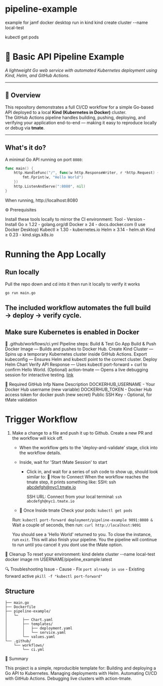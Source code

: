 # pipeline-example

example for jamf
docker desktop
run in kind
kind create cluster --name local-test

kubectl get pods

# 🧩 Basic API Pipeline Example

_A lightweight Go web service with automated Kubernetes deployment using Kind, Helm, and GitHub Actions._

---

## 📘 Overview

This repository demonstrates a full CI/CD workflow for a simple Go-based API deployed to a local **Kind (Kubernetes in Docker)** cluster.  
The GitHub Actions pipeline handles building, pushing, deploying, and verifying your application end-to-end — making it easy to reproduce locally or debug via **tmate**.

---

## What's it do?

A minimal Go API running on port `8080`:

```go
func main() {
    http.HandleFunc("/", func(w http.ResponseWriter, r *http.Request) {
        fmt.Fprint(w, "Hello World")
    })
    http.ListenAndServe(":8080", nil)
}
```

When running, http://localhost:8080

⚙️ Prerequisites

Install these tools locally to mirror the CI environment:
Tool - Version - Install
Go ≥ 1.22 - golang.org/dl
Docker ≥ 24 - docs.docker.com (I use Docker Desktop)
Kubectl ≥ 1.30 - kubernetes.io
Helm ≥ 3.14 - helm.sh
Kind ≥ 0.23 - kind.sigs.k8s.io

# Running the App Locally

## Run locally

Pull the repo down and cd into it then run it locally to verify it works

```
go run main.go
```

## The included workflow automates the full build → deploy → verify cycle.

## Make sure Kubernetes is enabled in Docker

📄 .github/workflows/ci.yml
Pipeline steps:
Build & Test Go App
Build & Push Docker Image — Builds and pushes to Docker Hub.
Create Kind Cluster — Spins up a temporary Kubernetes cluster inside GitHub Actions.
Export kubeconfig — Ensures Helm and kubectl point to the correct cluster.
Deploy Helm Chart
Verify API Response — Uses kubectl port-forward + curl to confirm Hello World.
(Optional) action-tmate — Opens a live debugging session for interactive testing. [link](https://github.com/mxschmitt/action-tmate?tab=readme-ov-file)

🔐 Required GitHub Infp
Name Description
DOCKERHUB_USERNAME - Your Docker Hub username (new variable)
DOCKERHUB_TOKEN - Docker Hub access token for docker push (new secret)
Public SSH Key - Optional, for tMate validation

# Trigger Workflow

1. Make a change to a file and push it up to Github. Create a new PR and the workflow will kick off.

   - When the workflow gets to the 'deploy-and-validate' stage, click into the workflow details.
   - Inside, wait for 'Start tMate Session' to start

     - Click in, and wait for a series of ssh code to show up, should look similar to:
       🔹 How to Connect
       When the workflow reaches the tmate step, it prints something like:
       SSH: ssh abcdefgh@nyc1.tmate.io

       SSH URL: Connect from your local terminal:
       `ssh abcdefgh@nyc1.tmate.io`

   - 🔹 Once Inside tmate
     Check your pods:
     `kubectl get pods`

   Run: `kubectl port-forward deployment/pipeline-example 9091:8080 &`
   Wait a couple of seconds, then run: `curl http://localhost:9091`

   You should see a 'Hello World' returned to you.
   To close the instance, run `exit`. This will also finish your pipeline.
   You the pipeline will continue to run until you cancel it you dont use the tMate option.

🧹 Cleanup
To reset your environment:
kind delete cluster --name local-test
docker image rm USERNAME/pipeline_example:latest

🔍 Troubleshooting
Issue - Cause - Fix
`port already in use` - Existing forward active `pkill -f "kubectl port-forward"`

## Structure

```.
├── main.go
├── Dockerfile
├── pipeline-example/
│   └─
│       ├── Chart.yaml
│       ├── templates/
│       │   ├── deployment.yaml
│       │   └── service.yaml
│       └── values.yaml
└── .github/
    └── workflows/
        └── ci.yml
```

🏁 Summary

This project is a simple, reproducible template for:
Building and deploying a Go API to Kubernetes.
Managing deployments with Helm.
Automating CI/CD with GitHub Actions.
Debugging live clusters with action-tmate.
